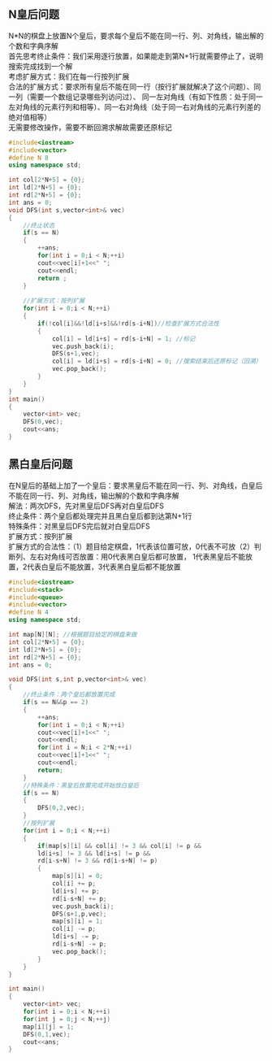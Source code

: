 ## N皇后问题
N\*N的棋盘上放置N个皇后，要求每个皇后不能在同一行、列、对角线，输出解的个数和字典序解   
首先思考终止条件：我们采用逐行放置，如果能走到第N+1行就需要停止了，说明搜索完成找到一个解  
考虑扩展方式：我们在每一行按列扩展  
合法的扩展方式：要求所有皇后不能在同一行（按行扩展就解决了这个问题）、同一列（需要一个数组记录哪些列访问过）、
同一左对角线（有如下性质：处于同一左对角线的元素行列和相等）、同一右对角线（处于同一右对角线的元素行列差的绝对值相等）  
无需要修改操作，需要不断回溯求解故需要还原标记  
```cpp
#include<iostream>
#include<vector>
#define N 8
using namespace std;

int col[2*N+5] = {0};
int ld[2*N+5] = {0};
int rd[2*N+5] = {0};
int ans = 0;
void DFS(int s,vector<int>& vec)
{
	//终止状态
	if(s == N)
	{
		++ans;
		for(int i = 0;i < N;++i)
		cout<<vec[i]+1<<" ";
		cout<<endl;
		return ;
	}
	
	//扩展方式：按列扩展 
	for(int i = 0;i < N;++i)
	{
		if(!col[i]&&!ld[i+s]&&!rd[s-i+N])//检查扩展方式合法性 
		{
			col[i] = ld[i+s] = rd[s-i+N] = 1; //标记
			vec.push_back(i);
			DFS(s+1,vec);   
			col[i] = ld[i+s] = rd[s-i+N] = 0; //搜索结束后还原标记（回溯）
			vec.pop_back(); 
		}
	}
}
int main()
{
	vector<int> vec;
	DFS(0,vec);
	cout<<ans;
}
```
## 黑白皇后问题
在N皇后的基础上加了一个皇后：要求黑皇后不能在同一行、列、对角线，白皇后不能在同一行、列、对角线，输出解的个数和字典序解  
解法：两次DFS，先对黑皇后DFS再对白皇后DFS  
终止条件：两个皇后都处理完并且黑白皇后都到达第N+1行  
特殊条件：对黑皇后DFS完后就对白皇后DFS  
扩展方式：按列扩展  
扩展方式的合法性：（1）题目给定棋盘，1代表该位置可放，0代表不可放（2）判断列、左右对角线可否放置：用0代表黑白皇后都可放置，
1代表黑皇后不能放置，2代表白皇后不能放置，3代表黑白皇后都不能放置  
```cpp
#include<iostream>
#include<stack>
#include<queue>
#include<vector>
#define N 4
using namespace std;

int map[N][N]; //根据题目给定的棋盘来做 
int col[2*N+5] = {0};
int ld[2*N+5] = {0};
int rd[2*N+5] = {0};
int ans = 0;

void DFS(int s,int p,vector<int>& vec)
{
	//终止条件：两个皇后都放置完成 
	if(s == N&&p == 2)
	{
		++ans;
		for(int i = 0;i < N;++i)
		cout<<vec[i]+1<<" ";
		cout<<endl;
		for(int i = N;i < 2*N;++i)
		cout<<vec[i]+1<<" ";
		cout<<endl;
		return;
	}
	//特殊条件：黑皇后放置完成开始放白皇后 
	if(s == N)
	{
		DFS(0,2,vec);
	}
	//按列扩展
	for(int i = 0;i < N;++i)
	{
		if(map[s][i] && col[i] != 3 && col[i] != p &&
		ld[i+s] != 3 && ld[i+s] != p &&
		rd[i-s+N] != 3 && rd[i-s+N] != p)
		{
			map[s][i] = 0;
			col[i] += p;
			ld[i+s] += p;
			rd[i-s+N] += p;
			vec.push_back(i);
			DFS(s+1,p,vec);
			map[s][i] = 1;
			col[i] -= p;
			ld[i+s] -= p;
			rd[i-s+N] -= p;
			vec.pop_back();		
		}
	} 
}

int main()
{
	vector<int> vec; 
	for(int i = 0;i < N;++i)
	for(int j = 0;j < N;++j)
	map[i][j] = 1;
	DFS(0,1,vec);
	cout<<ans;
}
```

